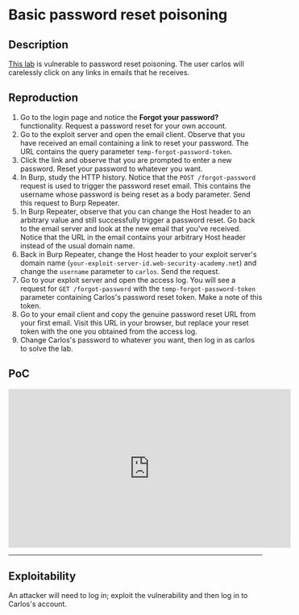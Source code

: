 # Basic password reset poisoning

## Description

[This lab](https://portswigger.net/web-security/host-header/exploiting/password-reset-poisoning/lab-host-header-basic-password-reset-poisoning) is vulnerable to password reset poisoning. The user carlos will carelessly click on any links in emails that he receives.

## Reproduction

1. Go to the login page and notice the **Forgot your password?** functionality. Request a password reset for your own account.
2. Go to the exploit server and open the email client. Observe that you have received an email containing a link to reset your password. The URL contains the query parameter `temp-forgot-password-token`.
3. Click the link and observe that you are prompted to enter a new password. Reset your password to whatever you want.
4. In Burp, study the HTTP history. Notice that the ``POST /forgot-password`` request is used to trigger the password reset email. This contains the username whose password is being reset as a body parameter. Send this request to Burp Repeater.
5. In Burp Repeater, observe that you can change the Host header to an arbitrary value and still successfully trigger a password reset. Go back to the email server and look at the new email that you've received. Notice that the URL in the email contains your arbitrary Host header instead of the usual domain name.
6. Back in Burp Repeater, change the Host header to your exploit server's domain name (`your-exploit-server-id.web-security-academy.net`) and change the `username` parameter to `carlos`. Send the request.
7. Go to your exploit server and open the access log. You will see a request for `GET /forgot-password` with the `temp-forgot-password-token` parameter containing Carlos's password reset token. Make a note of this token.
8. Go to your email client and copy the genuine password reset URL from your first email. Visit this URL in your browser, but replace your reset token with the one you obtained from the access log.
9. Change Carlos's password to whatever you want, then log in as carlos to solve the lab.

## PoC

<iframe title="Basic password reset poisoning" src="https://tube.spdns.org/videos/embed/4ad68acd-4179-46a1-8305-2221eae3c878" allowfullscreen="" sandbox="allow-same-origin allow-scripts allow-popups" width="560" height="315" frameborder="0"></iframe>

----

## Exploitability

An attacker will need to log in; exploit the vulnerability and then log in to Carlos's account.

